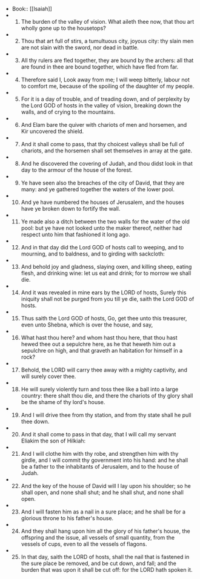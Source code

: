 - Book:: [[Isaiah]]
- 1. The burden of the valley of vision. What aileth thee now, that thou art wholly gone up to the housetops?
- 2. Thou that art full of stirs, a tumultuous city, joyous city: thy slain men are not slain with the sword, nor dead in battle.
- 3. All thy rulers are fled together, they are bound by the archers: all that are found in thee are bound together, which have fled from far.
- 4. Therefore said I, Look away from me; I will weep bitterly, labour not to comfort me, because of the spoiling of the daughter of my people.
- 5. For it is a day of trouble, and of treading down, and of perplexity by the Lord GOD of hosts in the valley of vision, breaking down the walls, and of crying to the mountains.
- 6. And Elam bare the quiver with chariots of men and horsemen, and Kir uncovered the shield.
- 7. And it shall come to pass, that thy choicest valleys shall be full of chariots, and the horsemen shall set themselves in array at the gate.
- 8. And he discovered the covering of Judah, and thou didst look in that day to the armour of the house of the forest.
- 9. Ye have seen also the breaches of the city of David, that they are many: and ye gathered together the waters of the lower pool.
- 10. And ye have numbered the houses of Jerusalem, and the houses have ye broken down to fortify the wall.
- 11. Ye made also a ditch between the two walls for the water of the old pool: but ye have not looked unto the maker thereof, neither had respect unto him that fashioned it long ago.
- 12. And in that day did the Lord GOD of hosts call to weeping, and to mourning, and to baldness, and to girding with sackcloth:
- 13. And behold joy and gladness, slaying oxen, and killing sheep, eating flesh, and drinking wine: let us eat and drink; for to morrow we shall die.
- 14. And it was revealed in mine ears by the LORD of hosts, Surely this iniquity shall not be purged from you till ye die, saith the Lord GOD of hosts.
- 15. Thus saith the Lord GOD of hosts, Go, get thee unto this treasurer, even unto Shebna, which is over the house, and say,
- 16. What hast thou here? and whom hast thou here, that thou hast hewed thee out a sepulchre here, as he that heweth him out a sepulchre on high, and that graveth an habitation for himself in a rock?
- 17. Behold, the LORD will carry thee away with a mighty captivity, and will surely cover thee.
- 18. He will surely violently turn and toss thee like a ball into a large country: there shalt thou die, and there the chariots of thy glory shall be the shame of thy lord's house.
- 19. And I will drive thee from thy station, and from thy state shall he pull thee down.
- 20. And it shall come to pass in that day, that I will call my servant Eliakim the son of Hilkiah:
- 21. And I will clothe him with thy robe, and strengthen him with thy girdle, and I will commit thy government into his hand: and he shall be a father to the inhabitants of Jerusalem, and to the house of Judah.
- 22. And the key of the house of David will I lay upon his shoulder; so he shall open, and none shall shut; and he shall shut, and none shall open.
- 23. And I will fasten him as a nail in a sure place; and he shall be for a glorious throne to his father's house.
- 24. And they shall hang upon him all the glory of his father's house, the offspring and the issue, all vessels of small quantity, from the vessels of cups, even to all the vessels of flagons.
- 25. In that day, saith the LORD of hosts, shall the nail that is fastened in the sure place be removed, and be cut down, and fall; and the burden that was upon it shall be cut off: for the LORD hath spoken it.
